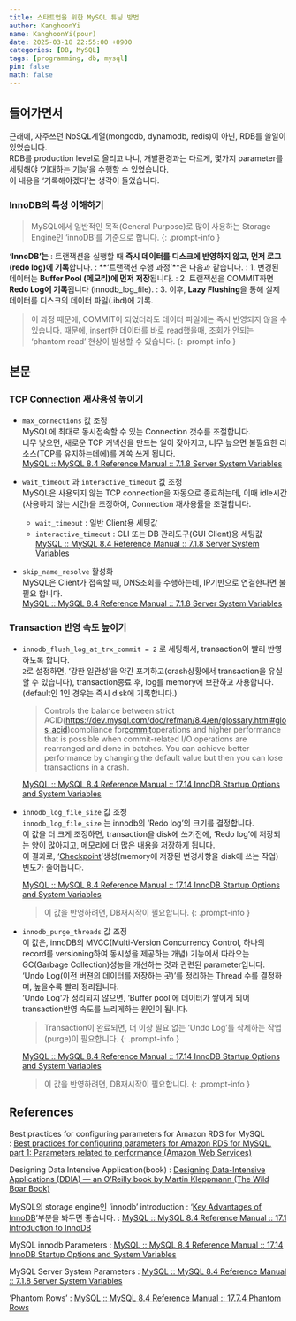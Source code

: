 ```yaml
---
title: 스타트업을 위한 MySQL 튜닝 방법
author: KanghoonYi
name: KanghoonYi(pour)
date: 2025-03-18 22:55:00 +0900
categories: [DB, MySQL]
tags: [programming, db, mysql]
pin: false
math: false
---
```


## 들어가면서

근래에, 자주쓰던 NoSQL계열(mongodb, dynamodb, redis)이 아닌, RDB를 쓸일이 있었습니다.  
RDB를 production level로 올리고 나니, 개발환경과는 다르게, 몇가지 parameter를 세팅해야 ‘기대하는 기능’을 수행할 수 있었습니다.  
이 내용을 ‘기록해야겠다’는 생각이 들었습니다.  

### InnoDB의 특성 이해하기

> MySQL에서 일반적인 목적(General Purpose)로 많이 사용하는 Storage Engine인 ‘innoDB’를 기준으로 합니다.
{: .prompt-info }

**‘InnoDB’는**
: 트랜잭션을 실행할 때 **즉시 데이터를 디스크에 반영하지 않고, 먼저 로그(redo log)에 기록**합니다.
: **‘트랜잭션 수행 과정’**은 다음과 같습니다.
: 1. 변경된 데이터는 **Buffer Pool (메모리)에 먼저 저장**됩니다.
: 2. 트랜잭션을 COMMIT하면 **Redo Log에 기록**됩니다 (innodb_log_file).
: 3. 이후, **Lazy Flushing**을 통해 실제 데이터를 디스크의 데이터 파일(.ibd)에 기록.

> 이 과정 때문에, COMMIT이 되었더라도 데이터 파일에는 즉시 반영되지 않을 수 있습니다.
때문에, insert한 데이터를 바로 read했을때, 조회가 안되는 ‘phantom read’ 현상이 발생할 수 있습니다.
{: .prompt-info }

## 본문

### TCP Connection 재사용성 높이기

- `max_connections` 값 조정  
  MySQL에 최대로 동시접속할 수 있는 Connection 갯수를 조절합니다.  
  너무 낮으면, 새로운 TCP 커넥션을 만드는 일이 잦아지고, 너무 높으면 불필요한 리소스(TCP를 유지하는데에)를 계쏙 쓰게 됩니다.  
  [MySQL :: MySQL 8.4 Reference Manual :: 7.1.8 Server System Variables](https://dev.mysql.com/doc/refman/8.4/en/server-system-variables.html#sysvar_max_connections)

- `wait_timeout` 과 `interactive_timeout` 값 조정  
  MySQL은 사용되지 않는 TCP connection을 자동으로 종료하는데, 이때 idle시간(사용하지 않는 시간)을 조정하여, Connection 재사용률을 조절합니다.  
    - `wait_timeout` : 일반 Client용 세팅값  
    - `interactive_timeout` : CLI 또는 DB 관리도구(GUI Client)용 세팅값  
  [MySQL :: MySQL 8.4 Reference Manual :: 7.1.8 Server System Variables](https://dev.mysql.com/doc/refman/8.4/en/server-system-variables.html#sysvar_wait_timeout)

- `skip_name_resolve` 활성화  
  MySQL은 Client가 접속할 때, DNS조회를 수행하는데, IP기반으로 연결한다면 불필요 합니다.  
  [MySQL :: MySQL 8.4 Reference Manual :: 7.1.8 Server System Variables](https://dev.mysql.com/doc/refman/8.4/en/server-system-variables.html#sysvar_skip_name_resolve)


### Transaction 반영 속도 높이기

- `innodb_flush_log_at_trx_commit = 2` 로 세팅해서, transaction이 빨리 반영하도록 합니다.  
  `2`로 설정하면, ‘강한 일관성’을 약간 포기하고(crash상황에서 transaction을 유실할 수 있습니다), transaction종료 후, log를 memory에 보관하고 사용합니다.(default인 1인 경우는 즉시 disk에 기록합니다.)  
  > Controls the balance between strict ACID(https://dev.mysql.com/doc/refman/8.4/en/glossary.html#glos_acid)compliance for[commit](https://dev.mysql.com/doc/refman/8.4/en/glossary.html#glos_commit)operations and higher performance that is possible when commit-related I/O operations are rearranged and done in batches. You can achieve better performance by changing the default value but then you can lose transactions in a crash.

  [MySQL :: MySQL 8.4 Reference Manual :: 17.14 InnoDB Startup Options and System Variables](https://dev.mysql.com/doc/refman/8.4/en/innodb-parameters.html#sysvar_innodb_flush_log_at_trx_commit)

- `innodb_log_file_size` 값 조정  
  `innodb_log_file_size` 는 innodb의 ‘Redo log’의 크기를 결정합니다.  
  이 값을 더 크게 조정하면, transaction을 disk에 쓰기전에, ‘Redo log’에 저장되는 양이 많아지고, 메모리에 더 많은 내용을 저장하게 됩니다.  
  이 결과로, ‘[Checkpoint](https://dev.mysql.com/doc/refman/8.4/en/glossary.html#glos_checkpoint)’생성(memory에 저장된 변경사항을 disk에 쓰는 작업) 빈도가 줄어듭니다.

  [MySQL :: MySQL 8.4 Reference Manual :: 17.14 InnoDB Startup Options and System Variables](https://dev.mysql.com/doc/refman/8.4/en/innodb-parameters.html#sysvar_innodb_log_file_size)

    > 이 값을 반영하려면, DB재시작이 필요합니다.
    {: .prompt-info }

- `innodb_purge_threads` 값 조정  
  이 값은, innoDB의 MVCC(Multi-Version Concurrency Control, 하나의 record를 versioning하여 동시성을 제공하는 개념) 기능에서 따라오는 GC(Garbage Collection)성능을 개선하는 것과 관련된 parameter입니다.  
  ‘Undo Log(이전 버젼의 데이터를 저장하는 곳)’를 정리하는 Thread 수를 결정하며, 높을수록 빨리 정리됩니다.  
  ‘Undo Log’가 정리되지 않으면, ‘Buffer pool’에 데이터가 쌓이게 되어 transaction반영 속도를 느리게하는 원인이 됩니다.  
    > Transaction이 완료되면, 더 이상 필요 없는 ‘Undo Log’를 삭제하는 작업(purge)이 필요합니다.
    {: .prompt-info }

  [MySQL :: MySQL 8.4 Reference Manual :: 17.14 InnoDB Startup Options and System Variables](https://dev.mysql.com/doc/refman/8.4/en/innodb-parameters.html#sysvar_innodb_purge_threads)

    > 이 값을 반영하려면, DB재시작이 필요합니다.
    {: .prompt-info }


## References
Best practices for configuring parameters for Amazon RDS for MySQL  
: [Best practices for configuring parameters for Amazon RDS for MySQL, part 1: Parameters related to performance (Amazon Web Services)](https://aws.amazon.com/ko/blogs/database/best-practices-for-configuring-parameters-for-amazon-rds-for-mysql-part-1-parameters-related-to-performance/)

Designing Data Intensive Application(book)
: [Designing Data-Intensive Applications (DDIA) — an O’Reilly book by Martin Kleppmann (The Wild Boar Book)](https://dataintensive.net/)

MySQL의 storage engine인 ‘innodb’ introduction
: ‘[Key Advantages of InnoDB](https://dev.mysql.com/doc/refman/8.4/en/innodb-introduction.html)’부분을 봐두면 좋습니다.
: [MySQL :: MySQL 8.4 Reference Manual :: 17.1 Introduction to InnoDB](https://dev.mysql.com/doc/refman/8.4/en/innodb-introduction.html)

MySQL innodb Parameters
: [MySQL :: MySQL 8.4 Reference Manual :: 17.14 InnoDB Startup Options and System Variables](https://dev.mysql.com/doc/refman/8.4/en/innodb-parameters.html)

MySQL Server System Parameters
: [MySQL :: MySQL 8.4 Reference Manual :: 7.1.8 Server System Variables](https://dev.mysql.com/doc/refman/8.4/en/server-system-variables.html)

‘Phantom Rows’
: [MySQL :: MySQL 8.4 Reference Manual :: 17.7.4 Phantom Rows](https://dev.mysql.com/doc/refman/8.4/en/innodb-next-key-locking.html)
